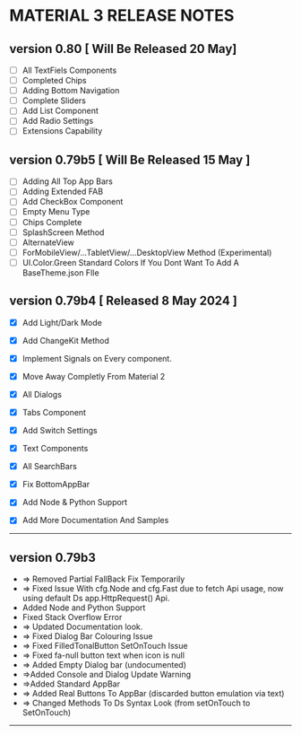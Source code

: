 # MATERIAL 3 RELEASE NOTES

## version 0.80 [ Will Be Released 20 May]
- [ ]  All TextFiels Components
- [ ]  Completed Chips
- [ ]  Adding Bottom Navigation
- [ ]  Complete Sliders
- [ ]  Add List Component
- [ ]  Add Radio Settings
- [ ]  Extensions Capability

## version 0.79b5 [ Will Be Released 15 May ]

- [ ]  Adding All Top App Bars
- [ ]  Adding Extended FAB
- [ ]  Add CheckBox Component
- [ ]  Empty Menu Type
- [ ]  Chips Complete
- [ ]  SplashScreen Method
- [ ]  AlternateView
- [ ]  ForMobileView/...TabletView/...DesktopView Method (Experimental)
- [ ]  UI.Color.Green Standard Colors If You Dont Want To Add A BaseTheme.json FIle

## version 0.79b4 [ Released 8 May 2024 ]

- [x]  Add Light/Dark Mode
- [x]  Add ChangeKit Method
- [x]  Implement Signals on Every component.
- [x]  Move Away Completly From Material 2
- [x]  All Dialogs
- [x]  Tabs Component

- [x]  Add Switch Settings
- [x]  Text Components
- [x]  All SearchBars

- [x]  Fix BottomAppBar
- [x]  Add Node & Python Support
- [x]  Add More Documentation And Samples

---

## version 0.79b3

- => Removed Partial FallBack Fix Temporarily
- => Fixed Issue With cfg.Node and cfg.Fast due to fetch Api usage, now using
default Ds app.HttpRequest() Api.
- Added Node and Python Support
- Fixed Stack Overflow Error
- => Updated Documentation look.
- => Fixed Dialog Bar Colouring Issue
- => Fixed FilledTonalButton SetOnTouch Issue
- => Fixed fa-null button text when icon is null
- => Added Empty Dialog bar (undocumented)
- =>Added Console and Dialog Update Warning
- =>Added Standard AppBar
- => Added Real Buttons To AppBar (discarded button emulation via text)
- => Changed Methods To Ds Syntax Look (from setOnTouch to SetOnTouch)

---
